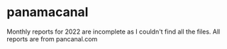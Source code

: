 # panamacanal
Monthly reports for 2022 are incomplete as I couldn't find all the files.
All reports are from pancanal.com
